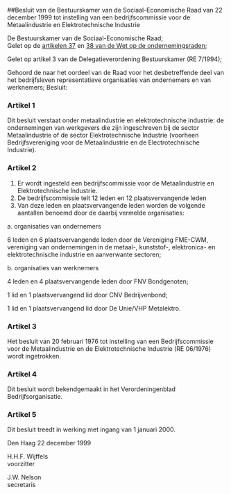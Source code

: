 <meta http-equiv='Content-Type' content='text/html; charset=utf-8' />

##Besluit van de Bestuurskamer van de Sociaal-Economische Raad van 22 december 1999 tot instelling van een bedrijfscommissie voor de Metaalindustrie en Elektrotechnische Industrie

De Bestuurskamer van de Sociaal-Economische Raad;  
Gelet op de [artikelen 37](../../../../../../../../../../../../wet/wet/op/de/ondernemingsraden/BWBR0002747/README.md) en [38 van de Wet op de ondernemingsraden](../../../../../../../../../../../../wet/wet/op/de/ondernemingsraden/BWBR0002747/README.md);

Gelet op artikel 3 van de Delegatieverordening Bestuurskamer (RE 7/1994);

Gehoord de naar het oordeel van de Raad voor het desbetreffende deel van het bedrijfsleven representatieve organisaties van ondernemers en van werknemers;
Besluit:    

### Artikel  1  

Dit besluit verstaat onder metaalindustrie en elektrotechnische industrie: de ondernemingen van werkgevers die zijn ingeschreven bij de sector Metaalindustrie of de sector Elektrotechnische Industrie (voorheen Bedrijfsvereniging voor de Metaalindustrie en de Electrotechnische Industrie).  

### Artikel  2  

1.  Er wordt ingesteld een bedrijfscommissie voor de Metaalindustrie en Elektrotechnische Industrie.   
2.  De bedrijfscommissie telt 12 leden en 12 plaatsvervangende leden   
3.  Van deze leden en plaatsvervangende leden worden de volgende aantallen benoemd door de daarbij vermelde organisaties: 

a. organisaties van ondernemers 

6 leden en 6 plaatsvervangende leden door de Vereniging FME-CWM, vereniging van ondernemingen in de metaal-, kunststof-, elektronica- en elektrotechnische industrie en aanverwante sectoren;    

b. organisaties van werknemers 

4 leden en 4 plaatsvervangende leden door FNV Bondgenoten;  

1 lid en 1 plaatsvervangend lid door CNV Bedrijvenbond;  

1 lid en 1 plaatsvervangend lid door De Unie/VHP Metalektro.       

### Artikel  3  

Het besluit van 20 februari 1976 tot instelling van een Bedrijfscommissie voor de Metaalindustrie en de Elektrotechnische Industrie (RE 06/1976) wordt ingetrokken.  

### Artikel  4  

Dit besluit wordt bekendgemaakt in het Verordeningenblad Bedrijfsorganisatie.  

### Artikel  5  

Dit besluit treedt in werking met ingang van 1 januari 2000.  

Den Haag 
22 december 1999    

H.H.F. Wijffels  
voorzitter  

J.W. Nelson  
secretaris     
